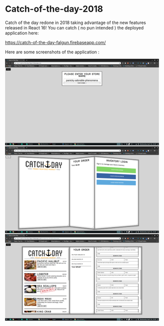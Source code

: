 # Catch-of-the-day-2018
Catch of the day redone in 2018 taking advantage of the new features released in React 16!
You can catch ( no pun intended ) the deployed application here:

https://catch-of-the-day-falgun.firebaseapp.com/

Here are some screenshots of the application :

![Screenshot 1](https://github.com/Falgun-Meshram/Catch-of-the-day-2018/blob/master/public/images/Screenshot%20from%202019-04-24%2019-29-03.png
)
![Screenshot 2](https://github.com/Falgun-Meshram/Catch-of-the-day-2018/blob/master/public/images/Screenshot%20from%202019-04-24%2019-29-12.png
)
![Screenshot 3](https://github.com/Falgun-Meshram/Catch-of-the-day-2018/blob/master/public/images/Screenshot%20from%202019-04-24%2019-29-58.png
)
